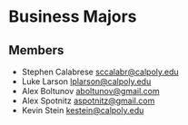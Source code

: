 Business Majors
===============

Members
-------
- Stephen Calabrese sccalabr@calpoly.edu
- Luke Larson lplarson@calpoly.edu
- Alex Boltunov aboltunov@gmail.com
- Alex Spotnitz aspotnitz@gmail.com
- Kevin Stein kestein@calpoly.edu

